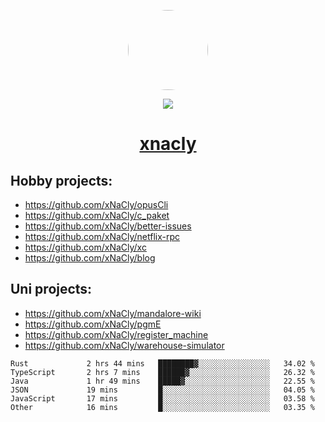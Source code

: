 <p align="center">
  <img style="border-radius: 100px" width="128" height="128" src="https://avatars.githubusercontent.com/u/47723417?v=4"/>
</p>
<p align="center">
  <img src="https://komarev.com/ghpvc/?username=xnacly&&style=flat-square"/>
</p>

<h1 align="center"><a href="https://xnacly.me"> xnacly</a> </h1>

## Hobby projects:
- https://github.com/xNaCly/opusCli
- https://github.com/xNaCly/c_paket
- https://github.com/xNaCly/better-issues
- https://github.com/xNaCly/netflix-rpc
- https://github.com/xNaCly/xc
- https://github.com/xNaCly/blog

## Uni projects:
- https://github.com/xNaCly/mandalore-wiki
- https://github.com/xNaCly/pgmE
- https://github.com/xNaCly/register_machine
- https://github.com/xNaCly/warehouse-simulator


<!--START_SECTION:waka-->

```text
Rust             2 hrs 44 mins   ████████▓░░░░░░░░░░░░░░░░   34.02 %
TypeScript       2 hrs 7 mins    ██████▓░░░░░░░░░░░░░░░░░░   26.32 %
Java             1 hr 49 mins    █████▓░░░░░░░░░░░░░░░░░░░   22.55 %
JSON             19 mins         █░░░░░░░░░░░░░░░░░░░░░░░░   04.05 %
JavaScript       17 mins         █░░░░░░░░░░░░░░░░░░░░░░░░   03.58 %
Other            16 mins         █░░░░░░░░░░░░░░░░░░░░░░░░   03.35 %
```

<!--END_SECTION:waka-->
